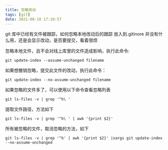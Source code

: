 ```yaml
---
title: 忽略改动
tags: [git]
date: 2021-08-10 17:10:57
---
```


git 库中已经有文件被跟踪，如何忽略本地改动后的跟踪
放入到.gitinore 并没有什么用，还是会显示改动，是否要提交，看着很烦

忽略本地文件，且不会对线上库里的文件造成影响，执行此命令:

`git update-index --assume-unchanged filename`

如果想撤销忽略，提交此文件的改动，执行此命令：

`git update-index --no-assume-unchanged filename`

如果忽略的文件多了，可以使用以下命令查看忽略列表

`git ls-files -v | grep '^h\ '`

提取文件路径，方法如下

`git ls-files -v | grep '^h\ ' | awk '{print $2}'`

所有被忽略的文件，取消忽略的方法，如下

`git ls-files -v | grep '^h' | awk '{print $2}' |xargs git update-index --no-assume-unchanged  `